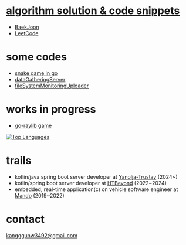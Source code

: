# [algorithm solution & code snippets](https://r3g492.github.io/skills-github-pages/)
- [BaekJoon](https://www.acmicpc.net/user/kangggunw3492)
- [LeetCode](https://leetcode.com/u/R3g492/)

# some codes
- [snake game in go](https://github.com/r3g492/helloGame)
- [dataGatheringServer](https://github.com/r3g492/dataGatherer)
- [fileSystemMonitoringUploader](https://github.com/r3g492/S3FileUpload)
# works in progress
 - [go-raylib game](https://github.com/r3g492/blazethenet)

[![Top Languages](https://github-readme-stats.vercel.app/api/top-langs/?username=nitwhiz&langs_count=8&hide=java,jupyter%20notebook&layout=compact&theme=onedark&border_color=333333&custom_title=Most%20Used%20Languages%20%28GitHub%29)](https://github.com/r3g492/github-readme-stats)

# trails
- kotlin/java spring boot server developer at [Yanolja-Trustay](https://www.trustay.me/) (2024~)
- kotlin/spring boot server developer at [HTBeyond](https://htbeyond.com/) (2022~2024)  
- embedded, real-time application(c) on vehicle software engineer at [Mando](https://www.hlmando.com/ko/main.do) (2019~2022)

# contact  
kangggunw3492@gmail.com

